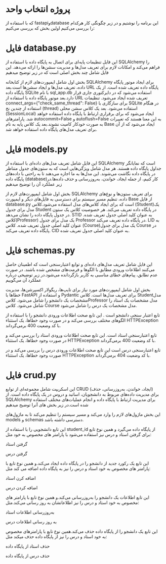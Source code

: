 # پروژه انتخاب واحد
که با استفاده از fastapiوdatabase این برنامه را نوشتیم و در زیر چگونگی کار هرکدام را بررسی می‌کنیم 
اولین بخش که بررسی می‌کنیم:
# فایل database.py 
این فایل  تنظیمات پایه‌ای برای اتصال به پایگاه داده با استفاده از SQLAlchemy را فراهم می‌کند و امکانات لازم برای تعریف مدل‌ها و مدیریت سشن‌ها را ارائه می‌دهد. این فایل شامل چند بخش اصلی است که در زیر توضیح میدهیم

بخش اول شامل ایمپورت‌های لازم از کتابخانه SQLAlchemy برای ایجاد موتور پایگاه داده، تعریف مدل‌ها و ایجاد سشن‌ها است.بعد URL پایگاه داده تعریف شده است.  از یک پایگاه داده SQLite با نام sql_app.db استفاده می‌شود که در دایرکتوری جاری قرار دارد.بعد موتور پایگاه داده با استفاده از URL تعریف شده ایجاد می‌شود. تنظیمات connect_args={"check_same_thread": False} برای سازگاری با SQLite در هنگام استفاده از چندین نخ (thread) استفاده می‌شود.
بعد یک کلاس سشن محلی (SessionLocal) ایجاد می‌شود که برای برقراری ارتباط با پایگاه داده استفاده خواهد شد. پارامترهای autocommit=False و autoflush=False به این معنا هستند که تغییرات به صورت خودکار کامیت  نشوند.بعد یک کلاس پایه به نام Base ایجاد می‌شود که از آن برای تعریف مدل‌های پایگاه داده استفاده خواهد شد.

# فایل models.py 
این فایل شامل تعریف مدل‌های داده‌ای با استفاده از SQLAlchemy است که نمایانگر جداول پایگاه داده هستند. هر مدل شامل ویژگی‌هایی است که به ستون‌های جدول متناظر در پایگاه داده نگاشت می‌شوند. این مدل‌ها به ما اجازه می‌دهند تا به راحتی با داده‌های پایگاه داده (database)کار کنیم، از جمله ایجاد، خواندن، به‌روزرسانی و حذف داده‌ها.در زیر عملکرد آن را توضیح میدهیم

بخش اول شامل ایمپورت‌های لازم از SQLAlchemy برای تعریف ستون‌ها و نوع‌های داده، تنظیم مسیر سیستم برای دسترسی به فایل‌های دیگر و ایمپورت Base از فایل database.py است که برای ایجاد کلاس‌های مدل استفاده می‌شود.کلاس (Student)یک مدل برای جدول Student در پایگاه داده تعریف می‌کند. هر خصوصیت کلاس یک ستون در جدول پایگاه داده را نشان می‌دهد. STID به عنوان کلید اصلی جدول تعریف شده.
کلاس(Professor) یک مدل برای جدول Professor در پایگاه داده تعریف می‌کند. LID به عنوان کلید اصلی جدول تعریف شده.
 کلاس (Course)یک مدل برای جدول Course در پایگاه داده تعریف می‌کند. CID به عنوان کلید اصلی جدول تعریف شده.

# فایل schemas.py 
این فایل شامل تعریف مدل‌های داده‌ای و توابع اعتبارسنجی است که اطمینان حاصل می‌کنند اطلاعات ورودی مطابق با الگوها و فرمت‌های مشخص شده باشند. در صورت عدم تطابق، پیام‌های خطای مناسبی به کاربر بازگردانده می‌شود.در زیر توضیحی درباره عملکرد آن می‌گوییم

بخش اول شامل ایمپورت‌های مورد نیاز برای تایپ‌ها، ریگولار اکسپرشن‌ها، مدیریت خطاها با FastAPI و استفاده از Pydantic برای تعریف مدل‌ها است.
کلاس  Studentمدل مشخصات یک دانشجو را شامل می‌شود.
کلاسProfessor مدل مشخصات یک استاد را شامل می‌شود.
کلاس Course مدل مشخصات یک درس را شامل می‌شود.


تابع اعتبار سنجی دانشجو است .
این تابع صحت اطلاعات ورودی دانشجو را با استفاده از الگوهای مختلف بررسی می‌کند و در صورت وجود خطاها، یک استثناء HTTPException با کد وضعیت 400 برمی‌گرداند.

تابع اعتبارسنجی استاد است.
این تابع صحت اطلاعات ورودی استاد را بررسی می‌کند و در صورت وجود خطاها، یک استثناء HTTPException با کد وضعیت 400 برمی‌گرداند.

تابع اعتبارسنجی درس است
این تابع صحت اطلاعات ورودی درس را بررسی می‌کند و در صورت وجود خطاها، یک استثناء HTTPException با کد وضعیت 404 برمی‌گرداند.

# فایل crud.py
این اسکریپت شامل مجموعه‌ای از توابع CRUD (ایجاد، خواندن، به‌روزرسانی، حذف) برای مدیریت داده‌های مربوط به دانشجویان، اساتید و دروس در یک پایگاه داده است. از SQLAlchemy برای مدیریت ارتباط با پایگاه داده و انجام عملیات‌های مختلف استفاده شده است.در زیر بخش های آنرا توضیح میدهیم

این بخش ماژول‌های لازم را وارد می‌کند و مسیر سیستم را تنظیم می‌کند تا به ماژول‌های models و schemas دسترسی داشته باشد.

این تابع دانشجویی را با استفاده از student_id از پایگاه داده می‌گیرد و همین نوع تابع برای گرفتن استاد و درس نیز استفاده می‌شود با پارامتر های مخصوص به خود مثل:

گرفتن استاد 

گرفتن درس 

این تابع یک رکورد جدید از دانشجو را در پایگاه داده ایجاد می‌کند.و همین نوع تابع با پارامتر های مخصوص به خود استاد و درس را نیز به پایگاه داده اضافه می کند مثل:

اضافه کرن استاد 

اضافه کردن درس

این تابع اطلاعات یک دانشجو را به‌روزرسانی می‌کند.و همین نوع تابع با پارامتر های مخصوص به خود استاد و درس را نیز اطلاعاتشان به روز رسانی می‌کند.مثل:

به‌روزرسانی اطلاعات استاد 

به روز رسانی اطلاعات درس

این تابع یک دانشجو را از پایگاه داده حذف می‌کند.همین نوع تابع با پارامترهای مخصوص به خود استاد و درس را نیز از پایگاه داده حذف میکند مثل:

حذف استاد از پایگاه داده 

حذف درس از پایگاه داده

